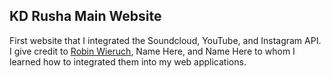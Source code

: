 ## KD Rusha Main Website

First website that I integrated the Soundcloud, YouTube, and Instagram API. I give credit to [Robin Wieruch](https://www.robinwieruch.de/the-soundcloud-client-in-react-redux/), Name Here, and Name Here to whom I learned how to integrated them into my web applications.
